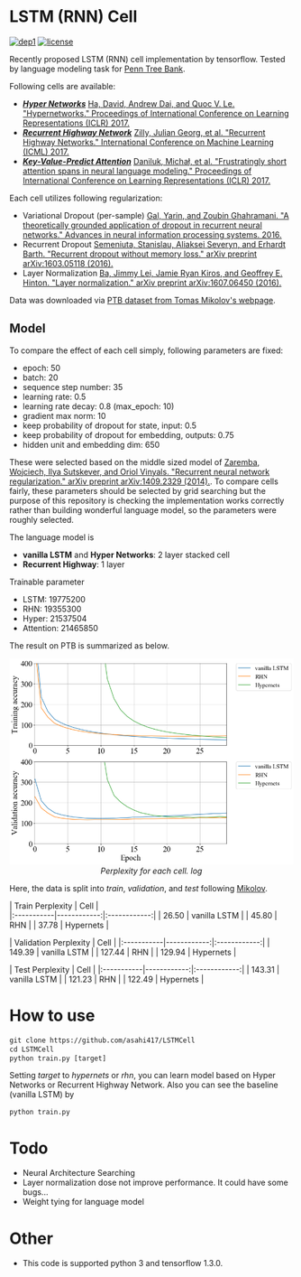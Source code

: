 # LSTM (RNN) Cell 
[![dep1](https://img.shields.io/badge/Tensorflow-1.3+-blue.svg)](https://www.tensorflow.org/)
[![license](https://img.shields.io/badge/License-MIT-brightgreen.svg)](https://github.com/asahi417/SequenceModeling/blob/master/LICENSE)

Recently proposed LSTM (RNN) cell implementation by tensorflow.
Tested by language modeling task for 
[Penn Tree Bank](https://catalog.ldc.upenn.edu/ldc99t42).

Following cells are available:

- [***Hyper Networks***](cells/hypernets_cell.py)
[Ha, David, Andrew Dai, and Quoc V. Le. "Hypernetworks." Proceedings of International Conference on Learning Representations (ICLR) 2017.](https://arxiv.org/abs/1609.09106)
- [***Recurrent Highway Network***](cells/basic_rnn_cell.py)
[Zilly, Julian Georg, et al. "Recurrent Highway Networks." International Conference on Machine Learning (ICML) 2017.](https://arxiv.org/abs/1607.03474)
- [***Key-Value-Predict Attention***](cells/kvp_attention_cell.py)
[Daniluk, Michał, et al. "Frustratingly short attention spans in neural language modeling." Proceedings of International Conference on Learning Representations (ICLR) 2017.](https://arxiv.org/abs/1702.04521)

Each cell utilizes following regularization:

- Variational Dropout (per-sample)
[Gal, Yarin, and Zoubin Ghahramani. "A theoretically grounded application of dropout in recurrent neural networks." Advances in neural information processing systems. 2016.](http://papers.nips.cc/paper/6241-a-theoretically-grounded-application-of-dropout-in-recurrent-neural-networks)
- Recurrent Dropout
[Semeniuta, Stanislau, Aliaksei Severyn, and Erhardt Barth. "Recurrent dropout without memory loss." arXiv preprint arXiv:1603.05118 (2016).](https://arxiv.org/abs/1603.05118)
- Layer Normalization
[Ba, Jimmy Lei, Jamie Ryan Kiros, and Geoffrey E. Hinton. "Layer normalization." arXiv preprint arXiv:1607.06450 (2016).](https://arxiv.org/abs/1607.06450)


Data was downloaded via [PTB dataset from Tomas Mikolov's webpage](http://www.fit.vutbr.cz/~imikolov/rnnlm/simple-examples.tgz).  

## Model
To compare the effect of each cell simply, following parameters are fixed:

- epoch: 50
- batch: 20
- sequence step number: 35
- learning rate: 0.5
- learning rate decay: 0.8 (max_epoch: 10)
- gradient max norm: 10 
- keep probability of dropout for state, input: 0.5
- keep probability of dropout for embedding, outputs: 0.75
- hidden unit and embedding dim: 650

These were selected based on the middle sized model of [Zaremba, Wojciech, Ilya Sutskever, and Oriol Vinyals. "Recurrent neural network regularization." arXiv preprint arXiv:1409.2329 (2014).](https://arxiv.org/abs/1409.2329).
To compare cells fairly, these parameters should be selected by grid searching but
the purpose of this repository is checking the implementation works correctly rather than building wonderful language model,
so the parameters were roughly selected.

The language model is
- **vanilla LSTM** and **Hyper Networks**: 2 layer stacked cell
- **Recurrent Highway**: 1 layer 

Trainable parameter
- LSTM: 19775200
- RHN: 19355300
- Hyper: 21537504
- Attention: 21465850

The result on PTB is summarized as below.

<p align="center">
  <img src="./img/perplexity.png" width="900">
  <br><i> Perplexity for each cell. log</i>
</p>

Here, the data is split into *train*, *validation*, and *test* following [Mikolov](http://www.fit.vutbr.cz/~imikolov/rnnlm/simple-examples.tgz).

| Train Perplexity | Cell |   
|:-----------|------------:|:------------:|
| 26.50 |  vanilla LSTM | 
| 45.80 |  RHN |
| 37.78 |  Hypernets |


| Validation Perplexity | Cell |
|:-----------|------------:|:------------:|
| 149.39 | vanilla LSTM | 
| 127.44 |  RHN | 
| 129.94 |  Hypernets | 

| Test Perplexity | Cell |
|:-----------|------------:|:------------:|
| 143.31 |  vanilla LSTM | 
| 121.23 |  RHN | 
| 122.49 |  Hypernets | 


# How to use

```
git clone https://github.com/asahi417/LSTMCell
cd LSTMCell
python train.py [target]
```
Setting *target* to *hypernets* or *rhn*, you can learn model based on Hyper Networks or Recurrent Highway Network.
Also you can see the baseline (vanilla LSTM) by 
```
python train.py
```

# Todo
- Neural Architecture Searching
- Layer normalization dose not improve performance. It could have some bugs...
- Weight tying for language model

# Other
- This code is supported python 3 and tensorflow 1.3.0.
